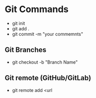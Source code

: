 # Git Commands
- git init
- git add .
- git commit -m "your commemnts"

## Git Branches

- git checkout -b "Branch Name"

## Git remote (GitHub/GitLab)
- git remote add <url
>